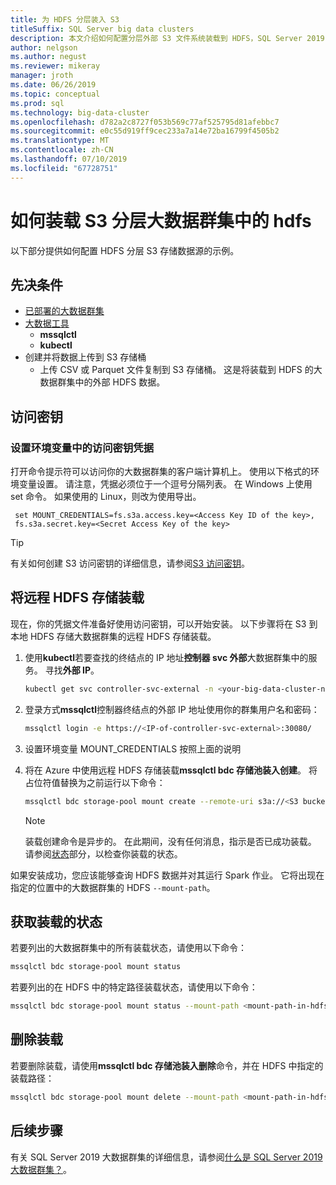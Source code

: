 ```yaml
---
title: 为 HDFS 分层装入 S3
titleSuffix: SQL Server big data clusters
description: 本文介绍如何配置分层外部 S3 文件系统装载到 HDFS，SQL Server 2019 大数据群集 （预览版） 上的 HDFS。
author: nelgson
ms.author: negust
ms.reviewer: mikeray
manager: jroth
ms.date: 06/26/2019
ms.topic: conceptual
ms.prod: sql
ms.technology: big-data-cluster
ms.openlocfilehash: d782a2c8727f053b569c77af525795d81afebbc7
ms.sourcegitcommit: e0c55d919ff9cec233a7a14e72ba16799f4505b2
ms.translationtype: MT
ms.contentlocale: zh-CN
ms.lasthandoff: 07/10/2019
ms.locfileid: "67728751"
---
```

# <a name="how-to-mount-s3-for-hdfs-tiering-in-a-big-data-cluster"></a>如何装载 S3 分层大数据群集中的 hdfs

以下部分提供如何配置 HDFS 分层 S3 存储数据源的示例。

## <a name="prerequisites"></a>先决条件

- [已部署的大数据群集](deployment-guidance.md)
- [大数据工具](deploy-big-data-tools.md)
  - **mssqlctl**
  - **kubectl**
- 创建并将数据上传到 S3 存储桶 
  - 上传 CSV 或 Parquet 文件复制到 S3 存储桶。 这是将装载到 HDFS 的大数据群集中的外部 HDFS 数据。

## <a name="access-keys"></a>访问密钥

### <a name="set-environment-variable-for-access-key-credentials"></a>设置环境变量中的访问密钥凭据

打开命令提示符可以访问你的大数据群集的客户端计算机上。 使用以下格式的环境变量设置。 请注意，凭据必须位于一个逗号分隔列表。 在 Windows 上使用 set 命令。 如果使用的 Linux，则改为使用导出。

   ```text
    set MOUNT_CREDENTIALS=fs.s3a.access.key=<Access Key ID of the key>,
    fs.s3a.secret.key=<Secret Access Key of the key>
   ```

   > [!TIP]
   > 有关如何创建 S3 访问密钥的详细信息，请参阅[S3 访问密钥](https://docs.aws.amazon.com/general/latest/gr/aws-sec-cred-types.html#access-keys-and-secret-access-keys)。

## <a id="mount"></a> 将远程 HDFS 存储装载

现在，你的凭据文件准备好使用访问密钥，可以开始安装。 以下步骤将在 S3 到本地 HDFS 存储大数据群集的远程 HDFS 存储装载。

1. 使用**kubectl**若要查找的终结点的 IP 地址**控制器 svc 外部**大数据群集中的服务。 寻找**外部 IP**。

   ```bash
   kubectl get svc controller-svc-external -n <your-big-data-cluster-name>
   ```

1. 登录方式**mssqlctl**控制器终结点的外部 IP 地址使用你的群集用户名和密码：

   ```bash
   mssqlctl login -e https://<IP-of-controller-svc-external>:30080/
   ```
   
1. 设置环境变量 MOUNT_CREDENTIALS 按照上面的说明

1. 将在 Azure 中使用远程 HDFS 存储装载**mssqlctl bdc 存储池装入创建**。 将占位符值替换为之前运行以下命令：

   ```bash
   mssqlctl bdc storage-pool mount create --remote-uri s3a://<S3 bucket name> --mount-path /mounts/<mount-name>
   ```

   > [!NOTE]
   > 装载创建命令是异步的。 在此期间，没有任何消息，指示是否已成功装载。 请参阅[状态](#status)部分，以检查你装载的状态。

如果安装成功，您应该能够查询 HDFS 数据并对其运行 Spark 作业。 它将出现在指定的位置中的大数据群集的 HDFS `--mount-path`。

## <a id="status"></a> 获取装载的状态

若要列出的大数据群集中的所有装载状态，请使用以下命令：

```bash
mssqlctl bdc storage-pool mount status
```

若要列出的在 HDFS 中的特定路径装载状态，请使用以下命令：

```bash
mssqlctl bdc storage-pool mount status --mount-path <mount-path-in-hdfs>
```

## <a id="delete"></a> 删除装载

若要删除装载，请使用**mssqlctl bdc 存储池装入删除**命令，并在 HDFS 中指定的装载路径：

```bash
mssqlctl bdc storage-pool mount delete --mount-path <mount-path-in-hdfs>
```

## <a name="next-steps"></a>后续步骤

有关 SQL Server 2019 大数据群集的详细信息，请参阅[什么是 SQL Server 2019 大数据群集？](big-data-cluster-overview.md)。
